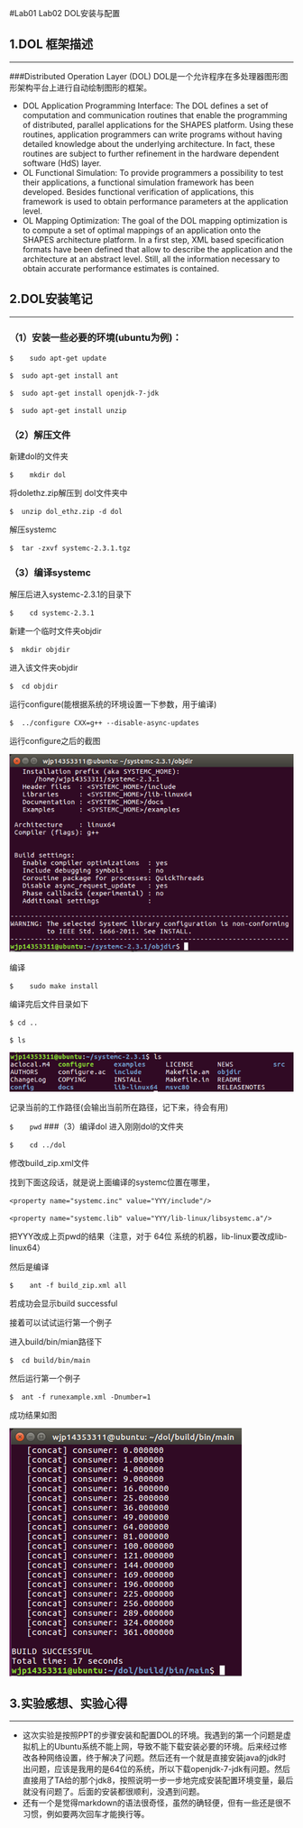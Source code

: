#Lab01 Lab02 DOL安装与配置
## 1.DOL 框架描述
***
###Distributed Operation Layer (DOL)
DOL是一个允许程序在多处理器图形图形架构平台上进行自动绘制图形的框架。

* DOL Application Programming Interface: The DOL defines a set of computation and communication routines that enable the programming of distributed, parallel applications for the SHAPES platform. Using these routines, application programmers can write programs without having detailed knowledge about the underlying architecture. In fact, these routines are subject to further refinement in the hardware dependent software (HdS) layer.
* OL Functional Simulation: To provide programmers a possibility to test their applications, a functional simulation framework has been developed. Besides functional verification of applications, this framework is used to obtain performance parameters at the application level.
* OL Mapping Optimization: The goal of the DOL mapping optimization is to compute a set of optimal mappings of an application onto the SHAPES architecture platform. In a first step, XML based specification formats have been defined that allow to describe the application and the architecture at an abstract level. Still, all the information necessary to obtain accurate performance estimates is contained. 

## 2.DOL安装笔记
***
### （1）安装一些必要的环境(ubuntu为例)：
`$    sudo apt-get update`

`$	sudo apt-get install ant`

`$ 	sudo apt-get install openjdk-7-jdk`

`$	sudo apt-get install unzip`
### （2）解压文件
新建dol的文件夹 

`$    mkdir dol`

将dolethz.zip解压到 dol文件夹中

`$	unzip dol_ethz.zip -d dol`

解压systemc

`$	tar -zxvf systemc-2.3.1.tgz`
### （3）编译systemc
解压后进入systemc-2.3.1的目录下

`$    cd systemc-2.3.1`

新建一个临时文件夹objdir

`$	mkdir objdir`

进入该文件夹objdir

`$	cd objdir`

运行configure(能根据系统的环境设置一下参数，用于编译)

`$	../configure CXX=g++ --disable-async-updates`

运行configure之后的截图

![dol-1](lab1/1.png)

编译

`$    sudo make install`

编译完后文件目录如下

`$ cd ..`        

`$ ls`

![doc-2](lab1/2.png)

记录当前的工作路径(会输出当前所在路径，记下来，待会有用)

`$    pwd`
###（3）编译dol
进入刚刚dol的文件夹

`$    cd ../dol`

修改build_zip.xml文件

找到下面这段话，就是说上面编译的systemc位置在哪里，

`<property name="systemc.inc" value="YYY/include"/>`

`<property name="systemc.lib" value="YYY/lib-linux/libsystemc.a"/>`

把YYY改成上页pwd的结果（注意，对于  64位 系统的机器，lib-linux要改成lib-linux64）

然后是编译

`$    ant -f build_zip.xml all`

若成功会显示build successful

接着可以试试运行第一个例子

进入build/bin/mian路径下

`$	cd build/bin/main`

然后运行第一个例子

`$	ant -f runexample.xml -Dnumber=1`

成功结果如图

![doc-3](lab1/3.png)
## 3.实验感想、实验心得
***
* 这次实验是按照PPT的步骤安装和配置DOL的环境。我遇到的第一个问题是虚拟机上的Ubuntu系统不能上网，导致不能下载安装必要的环境。后来经过修改各种网络设置，终于解决了问题。然后还有一个就是直接安装java的jdk时出问题，应该是我用的是64位的系统，所以下载openjdk-7-jdk有问题。然后直接用了TA给的那个jdk8，按照说明一步一步地完成安装配置环境变量，最后就没有问题了。后面的安装都很顺利，没遇到问题。
* 还有一个是觉得markdown的语法很奇怪，虽然的确轻便，但有一些还是很不习惯，例如要两次回车才能换行等。
